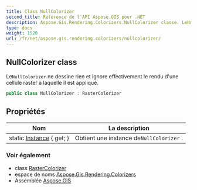 ```yaml
---
title: Class NullColorizer
second_title: Référence de l'API Aspose.GIS pour .NET
description: Aspose.Gis.Rendering.Colorizers.NullColorizer classe. LeNullColorizer ne dessine rien et ignore effectivement le rendu dune cellule raster à laquelle il est appliqué.
type: docs
weight: 1520
url: /fr/net/aspose.gis.rendering.colorizers/nullcolorizer/
---
```

## NullColorizer class

Le`NullColorizer` ne dessine rien et ignore effectivement le rendu d'une cellule raster à laquelle il est appliqué.

```csharp
public class NullColorizer : RasterColorizer
```

## Propriétés

| Nom | La description |
| --- | --- |
| static [Instance](../../aspose.gis.rendering.colorizers/nullcolorizer/instance/) { get; } | Obtient une instance de`NullColorizer` . |

### Voir également

* class [RasterColorizer](../rastercolorizer/)
* espace de noms [Aspose.Gis.Rendering.Colorizers](../../aspose.gis.rendering.colorizers/)
* Assemblée [Aspose.GIS](../../)


